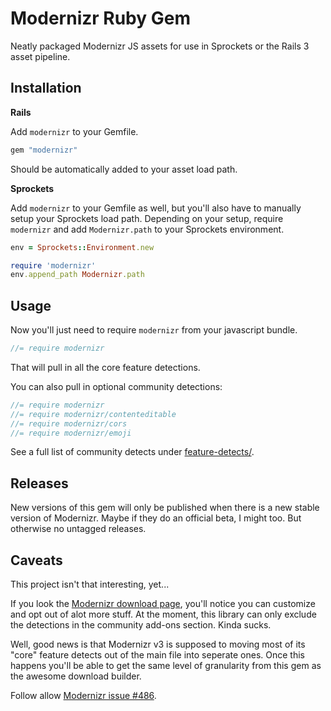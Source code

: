 Modernizr Ruby Gem
==================

Neatly packaged Modernizr JS assets for use in Sprockets or the Rails 3 asset pipeline.


Installation
------------

**Rails**

Add `modernizr` to your Gemfile.

``` ruby
gem "modernizr"
```

Should be automatically added to your asset load path.

**Sprockets**

Add `modernizr` to your Gemfile as well, but you'll also have to manually setup your Sprockets load path. Depending on your setup, require `modernizr` and add `Modernizr.path` to your Sprockets environment.

``` ruby
env = Sprockets::Environment.new

require 'modernizr'
env.append_path Modernizr.path
```


Usage
-----

Now you'll just need to require `modernizr` from your javascript bundle.

``` javascript
//= require modernizr
```

That will pull in all the core feature detections.

You can also pull in optional community detections:

``` javascript
//= require modernizr
//= require modernizr/contenteditable
//= require modernizr/cors
//= require modernizr/emoji
```

See a full list of community detects under [feature-detects/](https://github.com/Modernizr/Modernizr/tree/master/feature-detects).


Releases
--------

New versions of this gem will only be published when there is a new stable version of Modernizr. Maybe if they do an official beta, I might too. But otherwise no untagged releases.



Caveats
-------

This project isn't that interesting, yet...

If you look the [Modernizr download page](http://www.modernizr.com/download/), you'll notice you can customize and opt out of alot more stuff. At the moment, this library can only exclude the detections in the community add-ons section. Kinda sucks.

Well, good news is that Modernizr v3 is supposed to moving most of its "core" feature detects out of the main file into seperate ones. Once this happens you'll be able to get the same level of granularity from this gem as the awesome download builder.

Follow allow [Modernizr issue #486](https://github.com/Modernizr/Modernizr/issues/486).